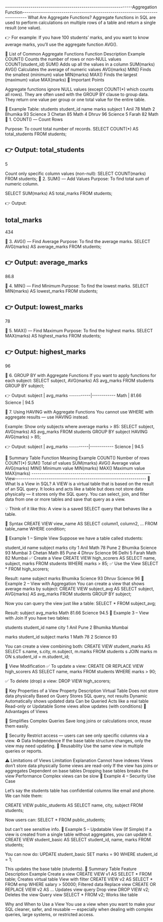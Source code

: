 -----------------------------------------------------------------Aggregation Function--------------------------------------------------------------------------------
What Are Aggregate Functions?
Aggregate functions in SQL are used to perform calculations on multiple rows of a table and return a single result (one value).

👉 For example:
If you have 100 students’ marks, and you want to know average marks, you’ll use the aggregate function AVG().

🔹 List of Common Aggregate Functions
Function	Description	Example
COUNT()	Counts the number of rows or non-NULL values	COUNT(student_id)
SUM()	Adds up all the values in a column	SUM(marks)
AVG()	Calculates the average of numeric values	AVG(marks)
MIN()	Finds the smallest (minimum) value	MIN(marks)
MAX()	Finds the largest (maximum) value	MAX(marks)
🧠 Important Points

Aggregate functions ignore NULL values (except COUNT(*) which counts all rows).
They are often used with the GROUP BY clause to group data.
They return one value per group or one total value for the entire table.

📘 Example Table: students
student_id	name	marks	subject
1	Anil	78	Math
2	Bhumika	93	Science
3	Chetan	85	Math
4	Dhruv	96	Science
5	Farah	82	Math
🔸 1. COUNT() — Count Rows

Purpose: To count total number of records.
SELECT COUNT(*) AS total_students
FROM students;

👉 Output:
total_students
---------------
5

Count only specific column values (non-null):
SELECT COUNT(marks) FROM students;
🔸 2. SUM() — Add Values
Purpose: To find total sum of numeric column.

SELECT SUM(marks) AS total_marks
FROM students;


👉 Output:

total_marks
------------
434

🔸 3. AVG() — Find Average
Purpose: To find the average marks.
SELECT AVG(marks) AS average_marks
FROM students;

👉 Output:
average_marks
--------------
86.8

🔸 4. MIN() — Find Minimum
Purpose: To find the lowest marks.
SELECT MIN(marks) AS lowest_marks
FROM students;

👉 Output:
lowest_marks
--------------
78

🔸 5. MAX() — Find Maximum
Purpose: To find the highest marks.
SELECT MAX(marks) AS highest_marks
FROM students;

👉 Output:
highest_marks
---------------
96

🔸 6. GROUP BY with Aggregate Functions
If you want to apply functions for each subject:
SELECT subject, AVG(marks) AS avg_marks
FROM students
GROUP BY subject;


👉 Output:
subject   | avg_marks
-----------|------------
Math       | 81.66
Science    | 94.5

🔸 7. Using HAVING with Aggregate Functions
You cannot use WHERE with aggregate results — use HAVING instead.

Example:
Show only subjects where average marks > 85:
SELECT subject, AVG(marks) AS avg_marks
FROM students
GROUP BY subject
HAVING AVG(marks) > 85;

👉 Output:
subject  | avg_marks
----------|------------
Science  | 94.5

🧩 Summary Table
Function	Meaning	Example
COUNT()	Number of rows	COUNT(*)
SUM()	Total of values	SUM(marks)
AVG()	Average value	AVG(marks)
MIN()	Minimum value	MIN(marks)
MAX()	Maximum value	MAX(marks)
------------------------------------------------------------- View-------------------------------------------------------------------
🧩 What Is a View in SQL?
A VIEW is a virtual table that is based on the result of an SQL query.
It looks and acts like a table but does not store data physically — it stores only the SQL query.
You can select, join, and filter data from one or more tables and save that query as a view.

💡 Think of it like this:
A view is a saved SELECT query that behaves like a table.

🔹 Syntax
CREATE VIEW view_name AS
SELECT column1, column2, ...
FROM table_name
WHERE condition;

🔹 Example 1 – Simple View
Suppose we have a table called students:

student_id	name	subject	marks	city
1	Anil	Math	78	Pune
2	Bhumika	Science	93	Mumbai
3	Chetan	Math	85	Pune
4	Dhruv	Science	96	Delhi
5	Farah	Math	82	Mumbai
✅ Create a View
CREATE VIEW high_scorers AS
SELECT name, subject, marks
FROM students
WHERE marks > 85;
✅ Use the View
SELECT * FROM high_scorers;

Result:
name	subject	marks
Bhumika	Science	93
Dhruv	Science	96
🔹 Example 2 – View with Aggregation
You can create a view that shows average marks by subject:
CREATE VIEW subject_avg AS
SELECT subject, AVG(marks) AS avg_marks
FROM students
GROUP BY subject;

Now you can query the view just like a table:
SELECT * FROM subject_avg;

Result:
subject	avg_marks
Math	81.66
Science	94.5
🔹 Example 3 – View with Join
If you have two tables:

students
student_id	name	city
1	Anil	Pune
2	Bhumika	Mumbai

marks
student_id	subject	marks
1	Math	78
2	Science	93

You can create a view combining both:
CREATE VIEW student_marks AS
SELECT s.name, s.city, m.subject, m.marks
FROM students s
JOIN marks m
ON s.student_id = m.student_id;

🔹 View Modification
✅ To update a view:
CREATE OR REPLACE VIEW high_scorers AS
SELECT name, marks FROM students WHERE marks > 90;

✅ To delete (drop) a view:
DROP VIEW high_scorers;

🧠 Key Properties of a View
Property	Description
Virtual Table	Does not store data physically
Based on Query	Stores SQL query, not results
Dynamic	Automatically shows updated data
Can be Queried	Acts like a real table
Read-only or Updatable	Some views allow updates (with conditions)
🧩 Advantages of Views

🧱 Simplifies Complex Queries
Save long joins or calculations once, reuse them easily.

🔐 Security
Restrict access — users can see only specific columns via a view.
♻️ Data Independence
If the base table structure changes, only the view may need updating.
🧾 Reusability
Use the same view in multiple queries or reports.

⚠️ Limitations of Views
Limitation	Explanation
Cannot have indexes	Views don’t store data physically
Some views are read-only	If the view has joins or aggregates
Dependent on base tables	Dropping base tables breaks the view
Performance	Complex views can be slow
🔹 Example 4 – Security Use Case

Let’s say the students table has confidential columns like email and phone.
We can hide them:

CREATE VIEW public_students AS
SELECT name, city, subject
FROM students;

Now users can:
SELECT * FROM public_students;

but can’t see sensitive info.
🔹 Example 5 – Updatable View (If Simple)
If a view is created from a single table without aggregates, you can update it.
CREATE VIEW student_basic AS
SELECT student_id, name, marks FROM students;

You can now do:
UPDATE student_basic
SET marks = 90
WHERE student_id = 1;

This updates the base table (students).
🧾 Summary Table
Feature	Description	Example
Create a view	CREATE VIEW v1 AS SELECT * FROM table;	Creates virtual table
View with filter	CREATE VIEW v2 AS SELECT * FROM emp WHERE salary > 50000;	Filtered data
Replace view	CREATE OR REPLACE VIEW v2 AS ...	Updates view query
Drop view	DROP VIEW v2;	Deletes the view
Query view	SELECT * FROM v2;	Works like table

Why and When to Use a View
You use a view when you want to make your SQL cleaner, safer, and reusable — especially when dealing with complex queries, large systems, or restricted access.

